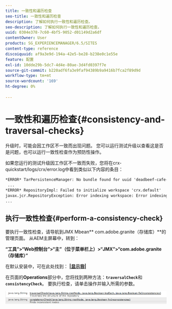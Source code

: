 ```yaml
---
title: 一致性和遍历检查
seo-title: 一致性和遍历检查
description: 了解如何执行一致性和遍历检查。
seo-description: 了解如何执行一致性和遍历检查。
uuid: 0304e378-7c60-4bf5-9052-d01149d2a6df
contentOwner: User
products: SG_EXPERIENCEMANAGER/6.5/SITES
content-type: reference
discoiquuid: af9a3e9d-194a-42e5-be28-b238e0c1e55e
feature: 配置
exl-id: 10dde29b-5dc7-4d4e-80ae-3d4fd0397f7e
source-git-commit: b220adf6fa3e9faf94389b9a9416b7fca2f89d9d
workflow-type: tm+mt
source-wordcount: '169'
ht-degree: 0%

---
```


# 一致性和遍历检查{#consistency-and-traversal-checks}

升级时，可能会因工作区不一致而出现问题。 您可以运行测试升级以查看这是否是问题，也可以运行一致性检查作为预防性操作。

如果您运行的测试升级因工作区不一致而失败，您将在crx-quickstart/logs/crx/error.log中看到类似以下内容的条目：

```xml
*ERROR* TarPersistenceManager: No bundle found for uuid 'deadbeef-cafe-babe-cafe-babecafebabe'
 ...
*ERROR* RepositoryImpl: Failed to initialize workspace 'crx.default'
javax.jcr.RepositoryException: Error indexing workspace: Error indexing workspace: Error indexing workspace
...
```

## 执行一致性检查{#perform-a-consistency-check}

要执行一致性检查，请导航到JMX Mbean** com.adobe.granite（存储库）**的管理页面。 从AEM主屏幕中，转到：

**“工具”>“Web控制台”>“主”（位于菜单栏上）>“JMX”>“com.adobe.granite（存储库）”**

在默认安装中，可在此处找到： **[|显示我|](http://localhost:4502/system/console/jmx/com.adobe.granite%3Atype%3DRepository)**

在页面的&#x200B;**Operations**&#x200B;部分中，您将找到两种方法：**`traversalCheck`**&#x200B;和&#x200B;**`consistencyCheck`**。 要执行检查，请单击操作并输入所需的参数。

![chlimage_1-117](assets/chlimage_1-117.png)
